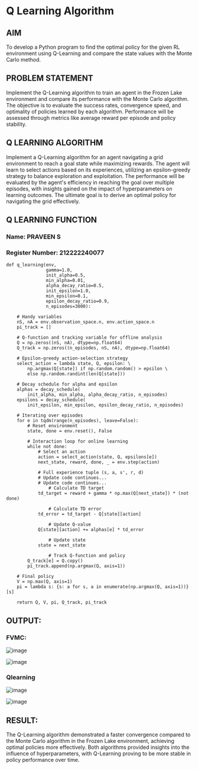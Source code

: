 # Q Learning Algorithm


## AIM

To develop a Python program to find the optimal policy for the given RL environment using Q-Learning and compare the state values with the Monte Carlo method.

## PROBLEM STATEMENT

Implement the Q-Learning algorithm to train an agent in the Frozen Lake environment and compare its performance with the Monte Carlo algorithm. The objective is to evaluate the success rates, convergence speed, and optimality of policies learned by each algorithm. Performance will be assessed through metrics like average reward per episode and policy stability.

## Q LEARNING ALGORITHM
Implement a Q-Learning algorithm for an agent navigating a grid environment to reach a goal state while maximizing rewards. The agent will learn to select actions based on its experiences, utilizing an epsilon-greedy strategy to balance exploration and exploitation. The performance will be evaluated by the agent's efficiency in reaching the goal over multiple episodes, with insights gained on the impact of hyperparameters on learning outcomes. The ultimate goal is to derive an optimal policy for navigating the grid effectively.

## Q LEARNING FUNCTION
### Name: PRAVEEN S
### Register Number: 212222240077

```
def q_learning(env,
               gamma=1.0,
               init_alpha=0.5,
               min_alpha=0.01,
               alpha_decay_ratio=0.5,
               init_epsilon=1.0,
               min_epsilon=0.1,
               epsilon_decay_ratio=0.9,
               n_episodes=3000):
    
    # Handy variables
    nS, nA = env.observation_space.n, env.action_space.n
    pi_track = []
    
    # Q-function and tracking variable for offline analysis
    Q = np.zeros((nS, nA), dtype=np.float64)
    Q_track = np.zeros((n_episodes, nS, nA), dtype=np.float64)
    
    # Epsilon-greedy action-selection strategy
    select_action = lambda state, Q, epsilon: \
        np.argmax(Q[state]) if np.random.random() > epsilon \
        else np.random.randint(len(Q[state]))
    
    # Decay schedule for alpha and epsilon
    alphas = decay_schedule(
        init_alpha, min_alpha, alpha_decay_ratio, n_episodes)
    epsilons = decay_schedule(
        init_epsilon, min_epsilon, epsilon_decay_ratio, n_episodes)
    
    # Iterating over episodes
    for e in tqdm(range(n_episodes), leave=False):
        # Reset environment
        state, done = env.reset(), False
        
        # Interaction loop for online learning
        while not done:
            # Select an action
            action = select_action(state, Q, epsilons[e])
            next_state, reward, done, _ = env.step(action)
            
            # Full experience tuple (s, a, s', r, d)
            # Update code continues...
            # Update code continues...
                # Calculate TD target
            td_target = reward + gamma * np.max(Q[next_state]) * (not done)

                # Calculate TD error
            td_error = td_target - Q[state][action]

                # Update Q-value
            Q[state][action] += alphas[e] * td_error

                # Update state
            state = next_state

                # Track Q-function and policy
        Q_track[e] = Q.copy()
        pi_track.append(np.argmax(Q, axis=1))

    # Final policy
    V = np.max(Q, axis=1)
    pi = lambda s: {s: a for s, a in enumerate(np.argmax(Q, axis=1))}[s]

    return Q, V, pi, Q_track, pi_track
```

## OUTPUT:
### FVMC:
![image](https://github.com/user-attachments/assets/cb88271f-68ff-47ab-87ff-70d8ee2e80c3)

![image](https://github.com/user-attachments/assets/8cee3a7e-53f9-4da6-8cc5-0f6d751151bb)


### Qlearning
![image](https://github.com/user-attachments/assets/032cb631-de06-41e5-b958-264de2161f23)

![image](https://github.com/user-attachments/assets/a0634e12-ef7f-4000-a160-0d089a262edf)



## RESULT:

The Q-Learning algorithm demonstrated a faster convergence compared to the Monte Carlo algorithm in the Frozen Lake environment, achieving optimal policies more effectively. Both algorithms provided insights into the influence of hyperparameters, with Q-Learning proving to be more stable in policy performance over time.

